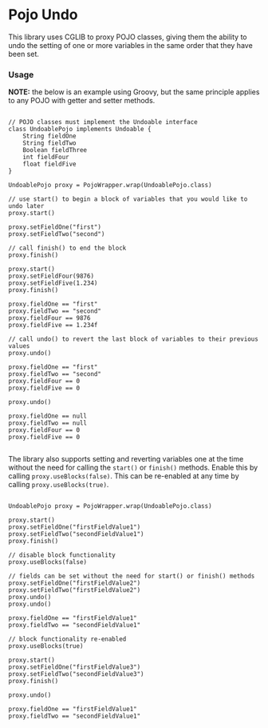 # Pojo Undo

This library uses CGLIB to proxy POJO classes, giving them the ability to undo the setting of one or more variables in the same order that they have been set.  

### Usage

**NOTE:** the below is an example using Groovy, but the same principle applies to any POJO with getter and setter methods.
    
```

// POJO classes must implement the Undoable interface
class UndoablePojo implements Undoable {
    String fieldOne
    String fieldTwo
    Boolean fieldThree
    int fieldFour
    float fieldFive
}

UndoablePojo proxy = PojoWrapper.wrap(UndoablePojo.class)

// use start() to begin a block of variables that you would like to undo later
proxy.start()

proxy.setFieldOne("first")
proxy.setFieldTwo("second")

// call finish() to end the block
proxy.finish()

proxy.start()
proxy.setFieldFour(9876)
proxy.setFieldFive(1.234)
proxy.finish()

proxy.fieldOne == "first"
proxy.fieldTwo == "second"
proxy.fieldFour == 9876
proxy.fieldFive == 1.234f

// call undo() to revert the last block of variables to their previous values
proxy.undo()

proxy.fieldOne == "first"
proxy.fieldTwo == "second"
proxy.fieldFour == 0
proxy.fieldFive == 0

proxy.undo()

proxy.fieldOne == null
proxy.fieldTwo == null
proxy.fieldFour == 0
proxy.fieldFive == 0
         
```


The library also supports setting and reverting variables one at the time without the need for calling the `start()` or `finish()` methods. 
Enable this by calling `proxy.useBlocks(false)`.  This can be re-enabled at any time by calling `proxy.useBlocks(true)`.

```

UndoablePojo proxy = PojoWrapper.wrap(UndoablePojo.class)

proxy.start()
proxy.setFieldOne("firstFieldValue1")
proxy.setFieldTwo("secondFieldValue1")
proxy.finish()

// disable block functionality
proxy.useBlocks(false)

// fields can be set without the need for start() or finish() methods
proxy.setFieldOne("firstFieldValue2")
proxy.setFieldTwo("firstFieldValue2")
proxy.undo()
proxy.undo()

proxy.fieldOne == "firstFieldValue1"
proxy.fieldTwo == "secondFieldValue1"

// block functionality re-enabled
proxy.useBlocks(true)

proxy.start()
proxy.setFieldOne("firstFieldValue3")
proxy.setFieldTwo("secondFieldValue3")
proxy.finish()

proxy.undo()

proxy.fieldOne == "firstFieldValue1"
proxy.fieldTwo == "secondFieldValue1"

```